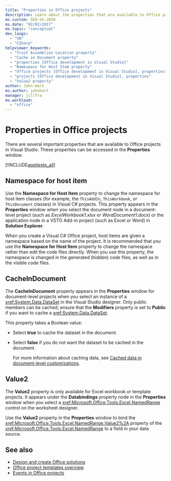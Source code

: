 ```yaml
---
title: "Properties in Office projects"
description: Learn about the properties that are available to Office projects in Visual Studio through the Properties window.
ms.custom: SEO-VS-2020
ms.date: "02/02/2017"
ms.topic: "conceptual"
dev_langs:
  - "VB"
  - "CSharp"
helpviewer_keywords:
  - "Trust Assemblies Location property"
  - "Cache in Document property"
  - "properties [Office development in Visual Studio]"
  - "Namespace for Host Item property"
  - "Office projects [Office development in Visual Studio], properties"
  - "projects [Office development in Visual Studio], properties"
  - "Value2 property"
author: John-Hart
ms.author: johnhart
manager: jillfra
ms.workload:
  - "office"
---
```

# Properties in Office projects
  There are several important properties that are available to Office projects in Visual Studio. These properties can be accessed in the **Properties** window.

 [!INCLUDE[appliesto_all](../vsto/includes/appliesto-all-md.md)]

## Namespace for host item
 Use the **Namespace for Host Item** property to change the namespace for host item classes (for example, the `ThisAddIn`, `ThisWorkbook`, or `ThisDocument` classes) in Visual C# projects. This property appears in the **Properties** window when you select the document node in a document-level project (such as *ExcelWorkbook1.xlsx* or *WordDocument1.docx*) or the application node in a VSTO Add-in project (such as Excel or Word) in **Solution Explorer**.

 When you create a Visual C# Office project, host items are given a namespace based on the name of the project. It is recommended that you use the **Namespace for Host Item** property to change the namespace rather than edit the code files directly. When you use this property, the namespace is changed in the generated (hidden) code files, as well as in the visible code files.

## CacheInDocument
 The **CacheInDocument** property appears in the **Properties** window for document-level projects when you select an instance of a <xref:System.Data.DataSet> in the Visual Studio designer. Only public members can be cached; ensure that the **Modifiers** property is set to **Public** if you want to cache a <xref:System.Data.DataSet>.

 This property takes a Boolean value:

- Select **true** to cache the dataset in the document.

- Select **false** if you do not want the dataset to be cached in the document.

  For more information about caching data, see [Cached data in document-level customizations](../vsto/cached-data-in-document-level-customizations.md).

## Value2
 The **Value2** property is only available for Excel workbook or template projects. It appears under the **Databindings** property node in the **Properties** window when you select a <xref:Microsoft.Office.Tools.Excel.NamedRange> control on the worksheet designer.

 Use the **Value2** property in the **Properties** window to bind the <xref:Microsoft.Office.Tools.Excel.NamedRange.Value2%2A> property of the <xref:Microsoft.Office.Tools.Excel.NamedRange> to a field in your data source.

## See also
- [Design and create Office solutions](../vsto/designing-and-creating-office-solutions.md)
- [Office project templates overview](../vsto/office-project-templates-overview.md)
- [Events in Office projects](../vsto/events-in-office-projects.md)
